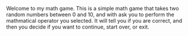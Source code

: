 Welcome to my math game.
This is a simple math game that takes two random numbers between 0 and 10,
and with ask you to perform the mathmatical operator you selected. It will 
tell you if you are correct, and then you decide if you want to continue, start over, or exit.
